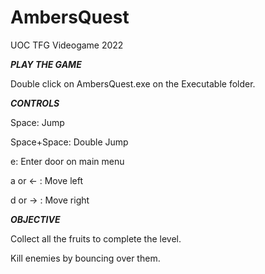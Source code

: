 # AmbersQuest
UOC TFG Videogame 2022


*************PLAY THE GAME*************

Double click on AmbersQuest.exe on the Executable folder.




*************CONTROLS*************

Space: Jump

Space+Space: Double Jump

e: Enter door on main menu

a or <- : Move left

d or -> : Move right




*************OBJECTIVE*************

Collect all the fruits to complete the level.

Kill enemies by bouncing over them.

